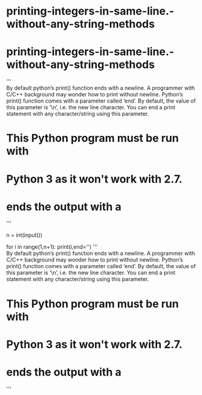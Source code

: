 # printing-integers-in-same-line.-without-any-string-methods

# printing-integers-in-same-line.-without-any-string-methods


'''    
By default python’s print() function ends with a newline. A programmer with C/C++ background may 
wonder how to print without newline. Python’s print() function comes with a parameter called ‘end’. 
By default, the value of this parameter is ‘\n’, i.e. the new line character. You can end a print 
statement with any character/string using this parameter.

# This Python program must be run with 
# Python 3 as it won't work with 2.7. 
  
# ends the output with a <space>  
'''

n = int(input())

for i in range(1,n+1):
    print(i,end='')
'''    
By default python’s print() function ends with a newline. A programmer with C/C++ background may 
wonder how to print without newline. Python’s print() function comes with a parameter called ‘end’. 
By default, the value of this parameter is ‘\n’, i.e. the new line character. You can end a print 
statement with any character/string using this parameter.

# This Python program must be run with 
# Python 3 as it won't work with 2.7. 
  
# ends the output with a <space>  
'''
